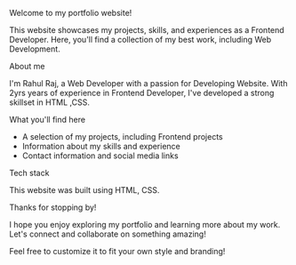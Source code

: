Welcome to my portfolio website!

This website showcases my projects, skills, and experiences as a Frontend Developer. Here, you'll find a collection of my best work, including  Web Development.

About me

I'm Rahul Raj, a Web Developer with a passion for Developing Website. With 2yrs years of experience in Frontend Developer, I've developed a strong skillset in HTML ,CSS.

What you'll find here

- A selection of my projects, including Frontend projects
- Information about my skills and experience
- Contact information and social media links

Tech stack

This website was built using  HTML, CSS.

Thanks for stopping by!

I hope you enjoy exploring my portfolio and learning more about my work. Let's connect and collaborate on something amazing!

Feel free to customize it to fit your own style and branding!
